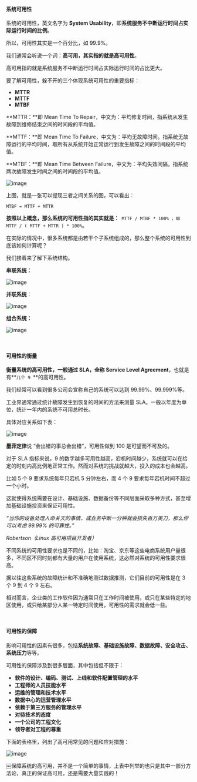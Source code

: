 #### 系统可用性

系统的可用性，英文名字为 **System Usability**，即**系统服务不中断运行时间占实际运行时间的比例**。

所以，可用性其实是一个百分比，如 99.9%。

我们通常会听说一个词：**高可用，其实指的就是高可用性**。

高可用指的就是系统服务不中断运行时间占实际运行时间的占比更大。

要了解可用性，躲不开的三个体现系统可用性的重要指标：

- **MTTR**
- **MTTF**
- **MTBF**

**MTTR：**即 Mean Time To Repair，中文为：平均修复时间，指系统从发生故障到维修结束之间的时间段的平均值。

**MTTF：**即 Mean Time To Failure，中文为：平均无故障时间。指系统无故障运行的平均时间，取所有从系统开始正常运行到发生故障之间的时间段的平均值。

**MTBF：**即 Mean Time Between Failure，中文为：平均失效间隔，指系统两次故障发生时间之间的时间段的平均值。

![image](http://upload-images.jianshu.io/upload_images/6943526-a4ba0a210989c12c?imageMogr2/auto-orient/strip%7CimageView2/2/w/1240)

上图，就是一张可以提现三者之间关系的图，可以看出：

```
MTBF = MTTF + MTTR
```

**按照以上概念，那么系统的可用性指的其实就是：**` MTTF / MTBF * 100% ，即 MTTF / ( MTTF + MTTR ) * 100%`。

在实际的情况中，很多系统都是由若干个子系统组成的，那么整个系统的可用性到底该如何计算呢？

我们接着来了解下系统结构。

**串联系统：**

![image](http://upload-images.jianshu.io/upload_images/6943526-150bed447ac11355?imageMogr2/auto-orient/strip%7CimageView2/2/w/1240)

**并联系统**：

![image](http://upload-images.jianshu.io/upload_images/6943526-97aa5501ace9581c?imageMogr2/auto-orient/strip%7CimageView2/2/w/1240)

**组合系统：**

![image](http://upload-images.jianshu.io/upload_images/6943526-9c2fb2ee9e2bf51b?imageMogr2/auto-orient/strip%7CimageView2/2/w/1240)

<br/>

#### 可用性的衡量

**衡量系统的高可用性，一般通过 SLA，全称 Service Level Agreement**，也就是有**`几个 9 `**的高可用性。

我们经常可以看到很多公司会宣称自己的系统可以达到 99.99%、99.999%等。

工业界通常通过统计故障发生到恢复的时间的方法来测量 SLA。一般以年度为单位，统计一年内的系统不可用总时长。

具体对应关系如下表：

![image](http://upload-images.jianshu.io/upload_images/6943526-53f70c10d1e6548b?imageMogr2/auto-orient/strip%7CimageView2/2/w/1240)

**墨菲定律**说 “会出错的事总会出错”，可用性做到 100 是可望而不可及的。

对于 SLA 指标来说，9 的数字越多可用性越高，宕机时间越少，系统就可以在给定的时刻内高比例地正常工作。然而对系统的挑战就越大，投入的成本也会越高。 

比如 5 个 9 要求系统每年只宕机 5 分钟左右，而 4 个 9 要求每年宕机时间不超过一个小时。

这就使得系统需要在设计、基础设施、数据备份等不同层面采取多种方式，甚至增加基础设施投资来保证可用性。

*“当你的设备处理人命关天的事情，或业务中断一分钟就会损失百万美刀，那么你可以考虑 99.99% 的可靠性。”* 

*Robertson（Linux 高可用项目开发者）*

不同系统的可用性要求也是不同的，比如：淘宝、京东等这些电商系统用户量很多，不同区不同时刻都有大量的用户在使用系统，这必然对系统的可用性要求很高。

据以往这些系统的故障统计和不准确地测试数据推测，它们目前的可用性是在 3 个 9 到 4 个 9 左右。

相对而言，企业类的工作软件因为通常只在工作时间被使用，或只在某些特定的地区使用，或只给某部分人某一特定时间使用，可用性的需求就会低一些。

<br/>

#### 可用性的保障

影响可用性的因素有很多，包括**系统故障、基础设施故障、数据故障、安全攻击、系统压力**等等。

可用性的保障涉及到很多层面，其中包括但不限于：

- **软件的设计、编码、测试、上线和软件配置管理的水平**
- **工程师的人员技能水平**
- **运维的管理和技术水平**
- **数据中心的运营管理水平**
- **依赖于第三方服务的管理水平**
- **对待技术的态度**
- **一个公司的工程文化**
- **领导者对工程的尊重**

下面的表格里，列出了高可用常见的问题和应对措施：

![image](http://upload-images.jianshu.io/upload_images/6943526-227037461da6bbbe?imageMogr2/auto-orient/strip%7CimageView2/2/w/1240)

￼保障系统的高可用，并不是一个简单的事情，上表中列举的也只是其中一部分方法论，真正的保证高可用，还是需要大量实践的！
